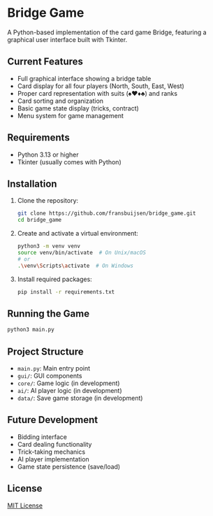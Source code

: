 # Bridge Game

A Python-based implementation of the card game Bridge, featuring a graphical user interface built with Tkinter.

## Current Features

- Full graphical interface showing a bridge table
- Card display for all four players (North, South, East, West)
- Proper card representation with suits (♠♥♦♣) and ranks
- Card sorting and organization
- Basic game state display (tricks, contract)
- Menu system for game management

## Requirements

- Python 3.13 or higher
- Tkinter (usually comes with Python)

## Installation

1. Clone the repository:
   ```bash
   git clone https://github.com/fransbuijsen/bridge_game.git
   cd bridge_game
   ```

2. Create and activate a virtual environment:
   ```bash
   python3 -m venv venv
   source venv/bin/activate  # On Unix/macOS
   # or
   .\venv\Scripts\activate  # On Windows
   ```

3. Install required packages:
   ```bash
   pip install -r requirements.txt
   ```

## Running the Game

```bash
python3 main.py
```

## Project Structure

- `main.py`: Main entry point
- `gui/`: GUI components
- `core/`: Game logic (in development)
- `ai/`: AI player logic (in development)
- `data/`: Save game storage (in development)

## Future Development

- Bidding interface
- Card dealing functionality
- Trick-taking mechanics
- AI player implementation
- Game state persistence (save/load)

## License

[MIT License](LICENSE)
